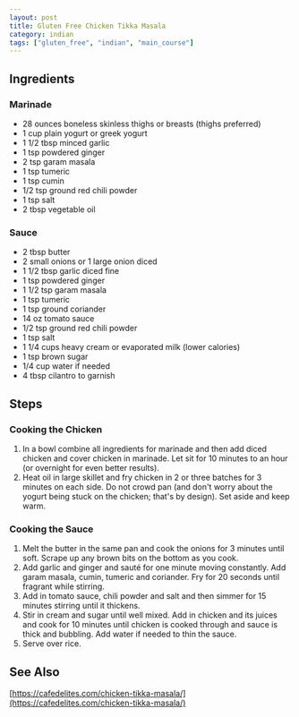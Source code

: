 ```yaml
---
layout: post
title: Gluten Free Chicken Tikka Masala
category: indian
tags: ["gluten_free", "indian", "main_course"]
---
```


## Ingredients

### Marinade
* 28 ounces boneless skinless thighs or breasts (thighs preferred)
* 1 cup plain yogurt or greek yogurt
* 1 1/2 tbsp minced garlic
* 1 tsp powdered ginger
* 2 tsp garam masala
* 1 tsp tumeric
* 1 tsp cumin
* 1/2 tsp ground red chili powder
* 1 tsp salt
* 2 tbsp vegetable oil

### Sauce

* 2 tbsp butter
* 2 small onions or 1 large onion diced
* 1 1/2 tbsp garlic diced fine
* 1 tsp powdered ginger
* 1 1/2 tsp garam masala
* 1 tsp tumeric
* 1 tsp ground coriander
* 14 oz tomato sauce
* 1/2 tsp ground red chili powder
* 1 tsp salt
* 1 1/4 cups heavy cream or evaporated milk (lower calories)
* 1 tsp brown sugar
* 1/4 cup water if needed
* 4 tbsp cilantro to garnish

## Steps

### Cooking the Chicken

1. In a bowl combine all ingredients for marinade and then add diced chicken and cover chicken in marinade.  Let sit for 10 minutes to an hour (or overnight for even better results).
2. Heat oil in large skillet and fry chicken in 2 or three batches for 3 minutes on each side.  Do not crowd pan (and don't worry about the yogurt being stuck on the chicken; that's by design).  Set aside and keep warm.

### Cooking the Sauce

1. Melt the butter in the same pan and cook the onions for 3 minutes until soft.  Scrape up any brown bits on the bottom as you cook.
2. Add garlic and ginger and sauté for one minute moving constantly.  Add garam masala, cumin, tumeric and coriander.  Fry for 20 seconds until fragrant while stirring.
3. Add in tomato sauce, chili powder and salt and then simmer for 15 minutes stirring until it thickens.
4. Stir in cream and sugar until well mixed.  Add in chicken and its juices and cook for 10 minutes until chicken is cooked through and sauce is thick and bubbling.  Add water if needed to thin the sauce.
5. Serve over rice.


## See Also

[https://cafedelites.com/chicken-tikka-masala/](https://cafedelites.com/chicken-tikka-masala/)

